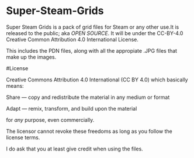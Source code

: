 # Super-Steam-Grids

Super Steam Grids is a pack of grid files for Steam or any other use.It is released to the public; aka *OPEN SOURCE*. It will be under the CC-BY-4.0 Creative Common Attribution 4.0 International License.

This includes the PDN files, along with all the appropiate .JPG files that make up the images.


#License

Creative Commons Attribution 4.0 International (CC BY 4.0) which basically means:

Share — copy and redistribute the material in any medium or format

Adapt — remix, transform, and build upon the material

for *any* purpose, even commercially.

The licensor cannot revoke these freedoms as long as you follow the license terms.

I do ask that you at least give credit when using the files.
